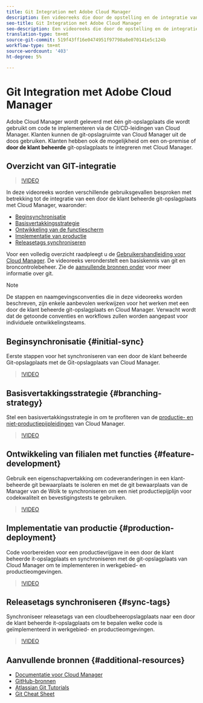```yaml
---
title: Git Integration met Adobe Cloud Manager
description: Een videoreeks die door de opstelling en de integratie van een klant-beheerde (op-gebouw) gogegevensopslagplaats met de Manager van de Adobe Cloud loopt.
seo-title: Git Integration met Adobe Cloud Manager
seo-description: Een videoreeks die door de opstelling en de integratie van een klant-beheerde (op-gebouw) gogegevensopslagplaats met de Manager van de Adobe Cloud loopt.
translation-type: tm+mt
source-git-commit: 519f43ff16e0474951f97798a8e070141e5c124b
workflow-type: tm+mt
source-wordcount: '403'
ht-degree: 5%

---
```



# Git Integration met Adobe Cloud Manager

Adobe Cloud Manager wordt geleverd met één git-opslagplaats die wordt gebruikt om code te implementeren via de CI/CD-leidingen van Cloud Manager. Klanten kunnen de git-opslagruimte van Cloud Manager uit de doos gebruiken. Klanten hebben ook de mogelijkheid om een on-premise of **door de klant beheerde** git-opslagplaats te integreren met Cloud Manager.

## Overzicht van GIT-integratie

>[!VIDEO](https://video.tv.adobe.com/v/28710/)

In deze videoreeks worden verschillende gebruiksgevallen besproken met betrekking tot de integratie van een door de klant beheerde git-opslagplaats met Cloud Manager, waaronder:

* [Beginsynchronisatie](#initial-sync)
* [Basisvertakkingsstrategie](#branching-strategy)
* [Ontwikkeling van de functiescherm](#feature-development)
* [Implementatie van productie](#production-deployment)
* [Releasetags synchroniseren](#sync-tags)

Voor een volledig overzicht raadpleegt u de [Gebruikershandleiding voor Cloud Manager](https://docs.adobe.com/content/help/en/experience-manager-cloud-manager/using/introduction-to-cloud-manager.html). De videoreeks veronderstelt een basiskennis van git en broncontrolebeheer. Zie de [aanvullende bronnen onder](#additional-resources) voor meer informatie over git.

>[!NOTE]
>
> De stappen en naamgevingsconventies die in deze videoreeks worden beschreven, zijn enkele aanbevolen werkwijzen voor het werken met een door de klant beheerde git-opslagplaats en Cloud Manager. Verwacht wordt dat de getoonde conventies en workflows zullen worden aangepast voor individuele ontwikkelingsteams.

## Beginsynchronisatie {#initial-sync}

Eerste stappen voor het synchroniseren van een door de klant beheerde Git-opslagplaats met de Git-opslagplaats van Cloud Manager.

>[!VIDEO](https://video.tv.adobe.com/v/28711/?quality=12)

## Basisvertakkingsstrategie {#branching-strategy}

Stel een basisvertakkingsstrategie in om te profiteren van de [productie- en niet-productiepijpleidingen](https://docs.adobe.com/content/help/en/experience-manager-cloud-manager/using/how-to-use/configuring-pipeline.html) van Cloud Manager.

>[!VIDEO](https://video.tv.adobe.com/v/28712/?quality=12)

## Ontwikkeling van filialen met functies {#feature-development}

Gebruik een eigenschapvertakking om codeveranderingen in een klant-beheerde git bewaarplaats te isoleren en met de git bewaarplaats van de Manager van de Wolk te synchroniseren om een niet productiepijplijn voor codekwaliteit en bevestigingstests te gebruiken.

>[!VIDEO](https://video.tv.adobe.com/v/28723/?quality=12)

## Implementatie van productie {#production-deployment}

Code voorbereiden voor een productievrijgave in een door de klant beheerde it-opslagplaats en synchroniseren met de git-opslagplaats van Cloud Manager om te implementeren in werkgebied- en productieomgevingen.

>[!VIDEO](https://video.tv.adobe.com/v/28724/?quality=12)

## Releasetags synchroniseren {#sync-tags}

Synchroniseer releasetags van een cloudbeheeropslagplaats naar een door de klant beheerde it-opslagplaats om te bepalen welke code is geïmplementeerd in werkgebied- en productieomgevingen.

>[!VIDEO](https://video.tv.adobe.com/v/28725/?quality=12)

## Aanvullende bronnen {#additional-resources}

* [Documentatie voor Cloud Manager](https://docs.adobe.com/content/help/en/experience-manager-cloud-manager/using/introduction-to-cloud-manager.html)
* [GitHub-bronnen](https://try.github.io)
* [Atlassian Git Tutorials](https://www.atlassian.com/git/tutorials/what-is-version-control)
* [Git Cheat Sheet](https://education.github.com/git-cheat-sheet-education.pdf)